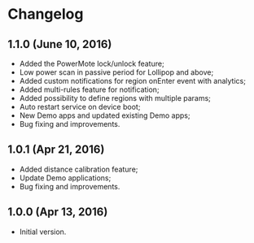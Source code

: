 Changelog
=====================
## 1.1.0 (June 10, 2016)
- Added the PowerMote lock/unlock feature;
- Low power scan in passive period for Lollipop and above;
- Added custom notifications for region onEnter event with analytics;
- Added multi-rules feature for notification;
- Added possibility to define regions with multiple params;
- Auto restart service on device boot;
- New Demo apps and updated existing Demo apps;
- Bug fixing and improvements.

## 1.0.1 (Apr 21, 2016)
- Added distance calibration feature;
- Update Demo applications;
- Bug fixing and improvements.

## 1.0.0 (Apr 13, 2016)
- Initial version.

